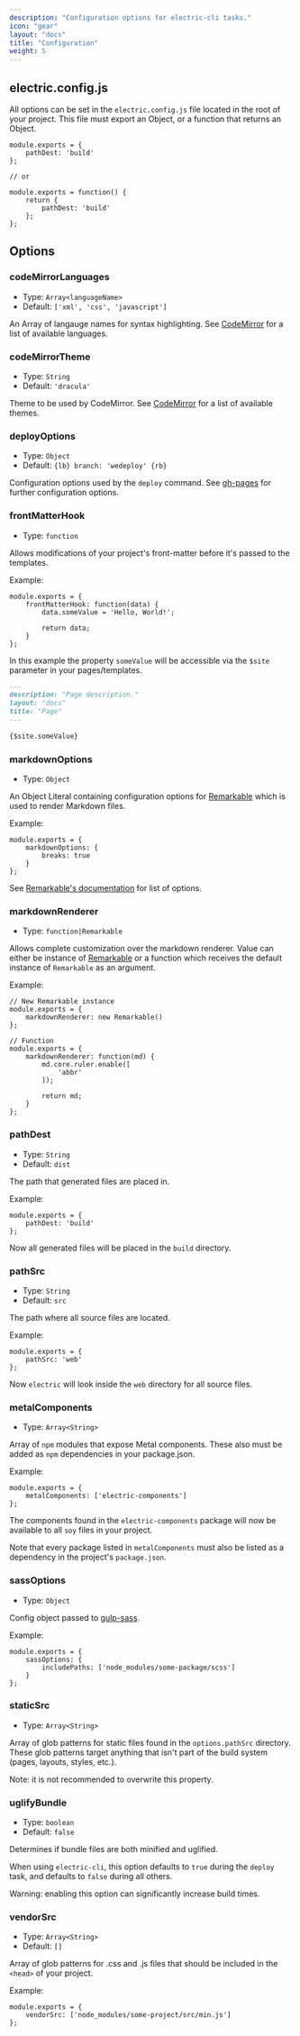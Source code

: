 ```yaml
---
description: "Configuration options for electric-cli tasks."
icon: "gear"
layout: "docs"
title: "Configuration"
weight: 5
---
```


<article id="registering">

## electric.config.js

All options can be set in the `electric.config.js` file located in the root of
your project. This file must export an Object, or a
function that returns an Object.

```text/javascript
module.exports = {
	pathDest: 'build'
};

// or

module.exports = function() {
	return {
		pathDest: 'build'
	};
};
```

</article>

<article id="options">

## Options

### codeMirrorLanguages

- Type: `Array<languageName>`
- Default: `['xml', 'css', 'javascript']`

An Array of langauge names for syntax highlighting.
See [CodeMirror](https://codemirror.net/mode/index.html) for a list of available
languages.

### codeMirrorTheme

- Type: `String`
- Default: `'dracula'`

Theme to be used by CodeMirror.
See [CodeMirror](https://codemirror.net/demo/theme.html) for a list of available
themes.

### deployOptions

- Type: `Object`
- Default: `{lb} branch: 'wedeploy' {rb}`

Configuration options used by the `deploy` command. See [gh-pages](https://www.npmjs.com/package/gh-pages#options) for further configuration options.

### frontMatterHook

- Type: `function`

Allows modifications of your project's front-matter before it's passed to the
templates.

Example:

```text/javascript
module.exports = {
	frontMatterHook: function(data) {
		data.someValue = 'Hello, World!';

		return data;
	}
};
```

In this example the property `someValue` will be accessible via
the `$site` parameter in your pages/templates.

```markdown
---
description: "Page description."
layout: "docs"
title: "Page"
---

{$site.someValue}
```

### markdownOptions

- Type: `Object`

An Object Literal containing configuration options
for [Remarkable](https://github.com/jonschlinkert/remarkable) which is
used to render Markdown files.

Example:

```text/javascript
module.exports = {
	markdownOptions: {
		breaks: true
	}
};
```

See [Remarkable's documentation](https://github.com/jonschlinkert/remarkable#options) for
list of options.

### markdownRenderer

- Type: `function|Remarkable`

Allows complete customization over the markdown renderer. Value can either be
instance of [Remarkable](https://github.com/jonschlinkert/remarkable) or a
function which receives the default instance of `Remarkable` as an argument.

Example:

```text/javascript
// New Remarkable instance
module.exports = {
	markdownRenderer: new Remarkable()
};

// Function
module.exports = {
	markdownRenderer: function(md) {
		md.core.ruler.enable([
			'abbr'
		]);

		return md;
	}
};
```

### pathDest

- Type: `String`
- Default: `dist`

The path that generated files are placed in.

Example:

```text/javascript
module.exports = {
	pathDest: 'build'
};
```

Now all generated files will be placed in the `build` directory.

### pathSrc

- Type: `String`
- Default: `src`

The path where all source files are located.

Example:

```text/javascript
module.exports = {
	pathSrc: 'web'
};
```

Now `electric` will look inside the `web` directory for all source files.

### metalComponents

- Type: `Array<String>`

Array of `npm` modules that expose Metal components. These also must be added
as `npm` dependencies in your package.json.

Example:

```text/javascript
module.exports = {
	metalComponents: ['electric-components']
};
```

The components found in the `electric-components` package will now be available
to all `soy` files in your project.

Note that every package listed in `metalComponents` must also be listed as a dependency
in the project's `package.json`.

### sassOptions

- Type: `Object`

Config object passed to [gulp-sass](https://www.npmjs.com/package/gulp-sass).

Example:

```text/javascript
module.exports = {
	sassOptions: {
		includePaths: ['node_modules/some-package/scss']
	}
};
```

### staticSrc

- Type: `Array<String>`

Array of glob patterns for static files found in the
`options.pathSrc` directory. These glob patterns target anything that isn't
part of the build system (pages, layouts, styles, etc.).

Note: it is not recommended to overwrite this property.

### uglifyBundle

- Type: `boolean`
- Default: `false`

Determines if bundle files are both minified and uglified.

When using `electric-cli`, this option defaults to `true` during
the `deploy` task, and defaults to `false` during all others.

Warning: enabling this option can significantly increase build times.

### vendorSrc

- Type: `Array<String>`
- Default: `[]`

Array of glob patterns for .css and .js files that should be included in
the `<head>` of your project.

Example:

```text/javascript
module.exports = {
	vendorSrc: ['node_modules/some-project/src/min.js']
};
```

</article>
